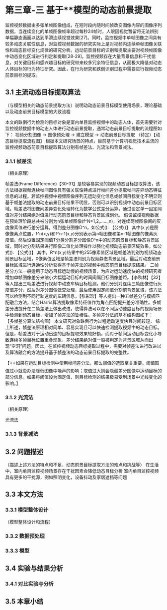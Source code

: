 # 第三章-三 基于**模型的动态前景提取
监控视频数据由多张单帧图像组成，在短时段内随时间帧改变图像内容的图像序列数据，当连续变化的单帧图像帧率超过每秒24帧时，人眼因视觉暂留将无法辨别单幅静态画面以达到平滑连续视觉效果[27]。同时，监控视频中单帧图像之间具有较多动态关联性信息，对监控视频数据的研究实际上是对视频内连续单帧图像关联性和动态目标变化规律的研究分析。运动前景目标的识别和提取主要对视频帧图像中动态变化区域进行判定和提取[28-29]。监控视频存在大量背景信息和干扰信息，对关键目标和感兴趣目标的研究带来较多冗余特征信息，从而极大降低对动态人体目标的行为特征研究。因此，在行为研究和跌倒识别过程中需要进行视频动态前景目标的提取。
## 3.1 主流动态目标提取算法
（与模型相关的动态前景提取方法）说明动动态前景目标模型使用场景，理论基础以及动态前景目标模型的大致流程

本文的跌倒行为检测的目标对象是室内单目监控视频中的动态人体，首先需要针对监控视频数据中的动态人体进行动态前景提取，通常动态前景目标提取的流程图如下：
视频分割图像 -> 图像预处理 -> 建立模型 -> 动态前景目标提取 （待定）【动态目标提取流程图】
根据本文研究场景的特点，目前基于计算机视觉技术主流的监控视频动态前景目标提取算法分别有帧差法、光流法和背景减法。
### 3.1.1 帧差法
（相关原理）

帧差法(Frame Difference)【30-31】是较容易实现的视频动态目标提取算法，该方法根据视频连续帧间图像具有强关联性特点进行帧间差分提取帧间差异动态特征信息的过程。若监控视频中视频图像序列无运动变化信息或帧间目标变化不明显则基于帧差法提取的动态前景目标结果不明显，否则可以识别视频中动态前景目标区域。帧差法将图像间差异变化处理转化为数学公式差分运算，通过设定单一固定阈值对差分结果绝对值进行动态前景目标和静态背景区域划分。
假设监控视频数据在预处理阶段总共被分割为n张单帧图像(f^N=1,2,......,n)，对连续两帧图像间的灰度像素值进行差分运算，得到差分图像D^n，如公式():
【公式()】
其中(x,y)是图像像素点位置，f^n(x,y)和f^n-1(x,y)分别表示第n帧图像和第n-1帧图像的像素灰度值。然后设置固定阈值T分类分割差分图像D^n中的动态前景目标和静态背景区域，同时对分割结果进行图像二值化处理操作以强化视频动态前景区域效果。如公式():
【公式()】
其中，R^n(x,y)结果中的255像素值区域是帧差法判别为视频动态前景目标区域，0像素值区域是帧差法判别为视频静态背景区域。最后对动态前景目标区域进行连通性分析获得基于帧差法的视频中动态前景目标提取结果。
二帧差分方法一般适用于动态目标运动慢的视频场景，为应对运动速度快的视频研究者增加单帧图像差分来缩小大幅运动目标的时间间隔目标图像差距。【李秋林】【32】等人提出三帧差法进行视频中动态车辆目标检测，他们分别对连续三帧图像进行灰度值差分，然后对差分图像做交处理，最后使用固定阈值分割前背景区域，该方法可以检测到不同行驶速度的车辆信息。【张彩珍】等人提出一种五帧差分与模板匹配融合方法，结合Harris算法提取像素特征值作为角点匹配提升差分准确性。多帧差分法提升在二帧差法上做出改进，使得算法可以在不同运动速度目标的视频场景中检测到动态目标，增加了帧差法的鲁棒性。多帧差分法的基本结构图如下：
【多帧差分算法结构图】
本文研究对象跌倒行为过程运动速度快且时间较短，
综上所述，帧差法原理相对简单、容易实现且可以快速检测提取视频中的动态目标。但是，帧差法对于运动迅速的目标提取效果较好额，而对于帧间运动目标变化小导致连续多帧目标位置重叠现象，差分结果绝对值一般被判定为背景区域从而出现“空洞”问题。因此，在监控视频动态目标提取过程中，需要对帧差法进行改进以及算法融合的方法提升基于帧差法的动态前景目标提取的完整性。

【⭐⭐如果在运动目标检测中使用帧间差分法，那么阈值的选取至关重要。阈值取值过小就没办法降低图像中噪声的影响；取值过大则会隐藏差分图像中运动目标的部分信息。如果将阈值设为固定值，则目标检测的结果极易受到场景中光线变化的影响。】
### 3.1.2 光流法
（相关原理）

光流法
### 3.1.3 背景减法
## 3.2 问题描述
（描述上述方法的特点和不足，动态前景目标提取方法的难点和挑战等）
在生活中，室内单目监控视频场景存在干扰因素会降低动态目标分析
室内单目监控视频具有更多的干扰源，例如照明变化，设备抖动及家居遮挡等问题
## 3.3 本文方法
### 3.3.1 模型整体设计
（模型整体设计和流程）


### 3.3.2 数据预处理
### 3.3.3 模型
## 3.4 实验与结果分析
### 3.4.1 对比实验与分析
## 3.5 本章小结

